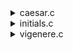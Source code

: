 <details>
 <summary>caesar.c</summary>
 <p>Design and implement a program, <code>caesar</code>, that encrypts messages using Caesar&#8217;s cipher.</p>
</div>
<div class="ulist">
<ul>
<li>
<p>Implement your program in a file called <code>caesar.c</code> in a directory called <code>caesar</code>.</p>
</li>
<li>
<p>Your program must accept a single command-line argument, a non-negative integer. Let&#8217;s call it <em>k</em> for the sake of discussion.</p>
</li>
<li>
<p>If your program is executed without any command-line arguments or with more than one command-line argument, your program should print an error message of your choice (with <code>printf</code>) and return from <code>main</code> a value of <code>1</code> (which tends to signify an error) immediately.</p>
</li>
<li>
<p>You can assume that, if a user does provide a command-line argument, it will be a non-negative integer (e.g., <code>1</code>). No need to check that it&#8217;s indeed numeric.</p>
</li>
<li>
<p>Do not assume that <em>k</em> will be less than or equal to 26. Your program should work for all non-negative integral values of <em>k</em> less than 2<sup>31</sup> - 26. In other words, you don&#8217;t need to worry if your program eventually breaks if the user chooses a value for <em>k</em> that&#8217;s too big or almost too big to fit in an <code>int</code>. (Recall that an <code>int</code> can overflow.) But, even if <em>k</em> is greater than 26, alphabetical characters in your program&#8217;s input should remain alphabetical characters in your program&#8217;s output. For instance, if <em>k</em> is 27, <code>A</code> should not become <code>[</code> even though <code>[</code> is 27 positions away from <code>A</code> in ASCII, per <a href="http://www.asciichart.com/">asciichart.com</a>; <code>A</code> should become <code>B</code>, since <code>B</code> is 27 positions away from <code>A</code>, provided you wrap around from <code>Z</code> to <code>A</code>.</p>
</li>
<li>
<p>Your program must output <code>plaintext:</code> (without a newline) and then prompt the user for a <code>string</code> of plaintext (using <code>get_string</code>).</p>
</li>
<li>
<p>Your program must output <code>ciphertext:</code> (without a newline) followed by the plaintext&#8217;s corresponding ciphertext, with each alphabetical character in the plaintext "rotated" by <em>k</em> positions; non-alphabetical characters should be outputted unchanged.</p>
</li>
<li>
<p>Your program must preserve case: capitalized letters, though rotated, must remain capitalized letters; lowercase letters, though rotated, must remain lowercase letters.</p>
</li>
<li>
<p>After outputting ciphertext, you should print a newline. Your program should then exit by returning <code>0</code> from <code>main</code>.</p>
</li>
</ul>
</details>
<details>
 <summary>initials.c</summary>
<p>Design and implement a program, <code>initials</code>, that, given a person&#8217;s name, prints a person&#8217;s initials.</p>
</div>
<div class="ulist">
<ul>
<li>
<p>Implement your program in a file called <code>initials.c</code> in a directory called <code>initials</code>.</p>
</li>
<li>
<p>Your program should prompt a user for their name using <code>get_string</code> to obtain their name as a <code>string</code>.</p>
</li>
<li>
<p>You may assume that the user&#8217;s input will contain only letters (uppercase and/or lowercase) plus single spaces between words. You don&#8217;t need to worry about names like <code>Joseph Gordon-Levitt</code>, <code>Conan O&#8217;Brien</code>, or <code>David J. Malan</code>!</p>
</li>
<li>
<p>Your program should print the user&#8217;s initials (i.e., the first letter of each word in their name) with no spaces or periods, followed by a newline (<code>\n</code>).</p>
</li>
</ul>
</div>
</details>
<details>
 <summary>vigenere.c</summary>
<p>Design and implement a program that encrypts messages using Vigenère&#8217;s cipher.</p>
</div>
<div class="ulist">
<ul>
<li>
<p>Implement your program in a file called <code>vigenere.c</code> in a directory called <code>vigenere</code>.</p>
</li>
<li>
<p>Your program must accept a single command-line argument: a keyword, <em>k</em>, composed entirely of alphabetical characters.</p>
</li>
<li>
<p>If your program is executed without any command-line arguments, with more than one command-line argument, or with one command-line argument that contains any non-alphabetical character, your program should print an error (of your choice) and exit immediately, with <code>main</code> returning <code>1</code> (thereby signifying an error).</p>
</li>
<li>
<p>Otherwise, your program must proceed to prompt the user for a string of plaintext, <em>p</em>, (as by a prompt for <code>plaintext:</code>) which it must then encrypt according to Vigenère&#8217;s cipher with <em>k</em>, ultimately printing the result (prepended with <code>ciphertext:</code> and ending with a newline) and exiting, with <code>main</code> returning <code>0</code>.</p>
</li>
<li>
<p>With respect to the characters in <em>k</em>, you must treat <code>A</code> and <code>a</code> as 0, <code>B</code> and <code>b</code> as 1, &#8230;&#8203; , and <code>Z</code> and <code>z</code> as 25.</p>
</li>
<li>
<p>Your program must only apply Vigenère&#8217;s cipher to a character in <em>p</em> if that character is a letter. All other characters (numbers, symbols, spaces, punctuation marks, etc.) must be outputted unchanged. Moreover, if your code is about to apply the <em>j<sup>th</sup></em> character of <em>k</em> to the <em>i<sup>th</sup></em> character of <em>p</em>, but the latter proves to be a non-alphabetical character, you must wait to apply that <em>j<sup>th</sup></em> character of <em>k</em> to the next alphabetical character in <em>p</em>; you must not yet advance to the next character in <em>k</em>.</p>
</li>
<li>
<p>Your program must preserve the case of each letter in <em>p</em>.</p>
</li>
</ul>
</div>
</details>


